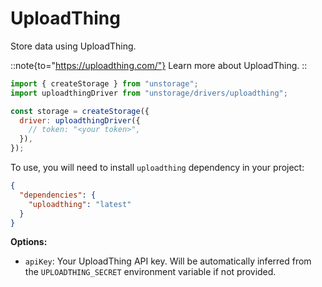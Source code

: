 # UploadThing

Store data using UploadThing.

::note{to="https://uploadthing.com/"}
Learn more about UploadThing.
::

```js
import { createStorage } from "unstorage";
import uploadthingDriver from "unstorage/drivers/uploadthing";

const storage = createStorage({
  driver: uploadthingDriver({
    // token: "<your token>",
  }),
});
```

To use, you will need to install `uploadthing` dependency in your project:

```json
{
  "dependencies": {
    "uploadthing": "latest"
  }
}
```

**Options:**

- `apiKey`: Your UploadThing API key. Will be automatically inferred from the `UPLOADTHING_SECRET` environment variable if not provided.
